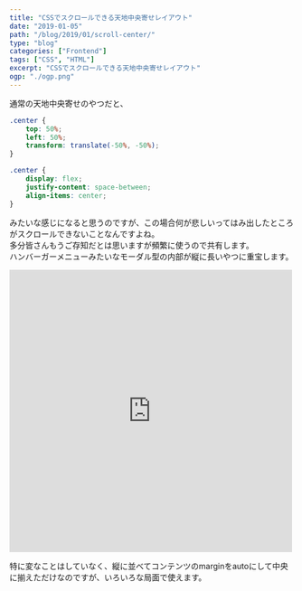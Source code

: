 ```yaml
---
title: "CSSでスクロールできる天地中央寄せレイアウト"
date: "2019-01-05"
path: "/blog/2019/01/scroll-center/"
type: "blog"
categories: ["Frontend"]
tags: ["CSS", "HTML"]
excerpt: "CSSでスクロールできる天地中央寄せレイアウト"
ogp: "./ogp.png"
---
```


通常の天地中央寄せのやつだと、

```css:title=aaa.css
.center {
    top: 50%;
    left: 50%;
    transform: translate(-50%, -50%);
}

.center {
    display: flex;
    justify-content: space-between;
    align-items: center;
}
```
みたいな感じになると思うのですが、この場合何が悲しいってはみ出したところがスクロールできないことなんですよね。  
多分皆さんもうご存知だとは思いますが頻繁に使うので共有します。  
ハンバーガーメニューみたいなモーダル型の内部が縦に長いやつに重宝します。

<iframe height="500px" width="500px" scrolling="no" title=" Overflowing center layout" src="https://codepen.io/tanshio-the-scripter/embed/VqXBEM?height=265&theme-id=default&default-tab=css,result" frameborder="no" allowtransparency="true" allowfullscreen="true">See the Pen <a href='https://codepen.io/tanshio-the-scripter/pen/VqXBEM'> Overflowing center layout</a> by Shota Tanno(<a href='https://codepen.io/tanshio-the-scripter'>@tanshio-the-scripter</a>) on <a href='https://codepen.io'>CodePen</a>.</iframe>

特に変なことはしていなく、縦に並べてコンテンツのmarginをautoにして中央に揃えただけなのですが、いろいろな局面で使えます。
